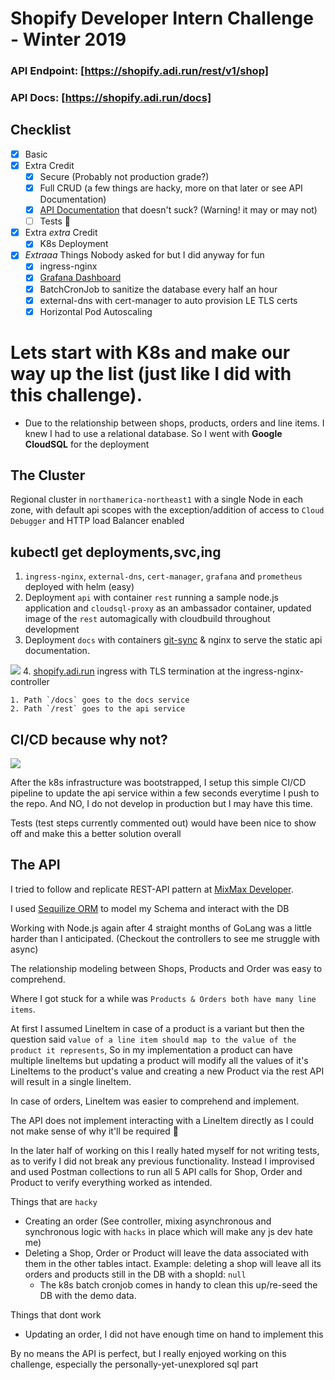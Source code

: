 # Shopify Developer Intern Challenge - Winter 2019 
 
 ### API Endpoint: [https://shopify.adi.run/rest/v1/shop]
 ### API Docs: [https://shopify.adi.run/docs]
 ## Checklist 
 - [x] Basic 
 - [x] Extra Credit
    - [x] Secure (Probably not production grade?)
    - [x] Full CRUD (a few things are hacky, more on that later or see API Documentation)
    - [x] [API Documentation](https://shopify.adi.run/docs) that doesn't suck? (Warning! it may or may not)
    - [ ] Tests 🤥
 - [x] Extra _extra_ Credit
    - [x] K8s Deployment
- [x] _Extraaa_ Things Nobody asked for but I did anyway for fun
    - [x] ingress-nginx
    - [x] [Grafana Dashboard](http://grafana.adi.run)
    - [x] BatchCronJob to sanitize the database every half an hour
    - [x] external-dns with cert-manager to auto provision LE TLS certs
    - [X] Horizontal Pod Autoscaling

# Lets start with K8s and make our way up the list (just like I did with this challenge).

 - Due to the relationship between shops, products, orders and line items. I knew I had to use a relational database. So I went with __Google CloudSQL__ for the deployment

## The Cluster

Regional cluster in `northamerica-northeast1`  with a single Node in each zone, with default api scopes with the exception/addition of access to `Cloud Debugger` and HTTP load Balancer enabled

## kubectl get deployments,svc,ing
1. `ingress-nginx`, `external-dns`, `cert-manager`, `grafana` and `prometheus` deployed with helm (easy)
2. Deployment `api` with container `rest` running a sample node.js application and `cloudsql-proxy` as an ambassador container, updated image of the `rest` automagically with cloudbuild throughout development
3. Deployment `docs` with containers [git-sync](https://github.com/kubernetes/git-sync) & nginx to serve the static api documentation.

![](https://s3.ca-central-1.amazonaws.com/paranoidaditya/shopify/deployments.svg)
4. [shopify.adi.run](https://shopify.adi.run/) ingress with TLS termination at the ingress-nginx-controller


    1. Path `/docs` goes to the docs service
    2. Path `/rest` goes to the api service

## CI/CD because why not?
![](https://s3.ca-central-1.amazonaws.com/paranoidaditya/shopify/CD.svg)

After the k8s infrastructure was bootstrapped, I setup this simple CI/CD pipeline to update the api service within a few seconds everytime I push to the repo. And NO, I do not develop in production but I may have this time.

Tests (test steps currently commented out) would have been nice to show off and make this a better solution overall

## The API

I tried to follow and replicate REST-API pattern at [MixMax Developer](https://developer.mixmax.com/).

I used [Sequilize ORM](http://docs.sequelizejs.com/) to model my Schema and interact with the DB

Working with Node.js again after 4 straight months of GoLang was a little harder than I anticipated. (Checkout the controllers to see me struggle with async)

The relationship modeling between Shops, Products and Order was easy to comprehend. 

Where I got stuck for a while was `Products & Orders both have many line items`. 

At first I assumed LineItem in case of a product is a variant but then the question said `value of a line item should map to the value of the product it represents`, So in my implementation a product can have multiple lineItems but updating a product will modify all the values of it's LineItems to the product's value and creating a new Product via the rest API will result in a single lineItem.

In case of orders, LineItem was easier to comprehend and implement. 

The API does not implement interacting with a LineItem directly as I could not make sense of why it'll be required 😬

In the later half of working on this I really hated myself for not writing tests, as to verify I did not break any previous functionality. Instead I improvised and used Postman collections to run all 5 API calls for Shop, Order and Product to verify everything worked as intended. 

Things that are `hacky`
- Creating an order (See controller, mixing asynchronous and synchronous logic with `hacks` in place which will make any js dev hate me)
- Deleting a Shop, Order or Product will leave the data associated with them in the other tables intact. 
Example: deleting a shop will leave all its orders and products still in the DB with a shopId: `null`
    - The k8s batch cronjob comes in handy to clean this up/re-seed the DB with the demo data.

Things that dont work
- Updating an order, I did not have enough time on hand to implement this

By no means the API is perfect, but I really enjoyed working on this challenge, especially the personally-yet-unexplored sql part
